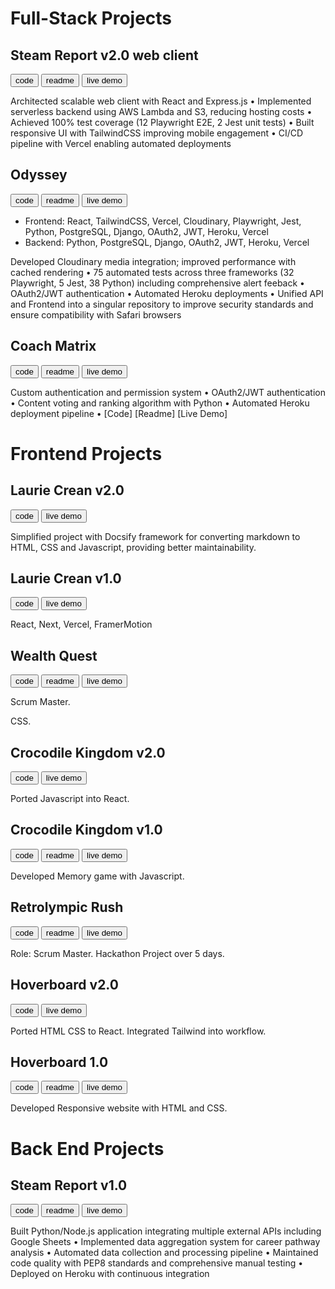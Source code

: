 # Full-Stack Projects

<!-- TODO: 
- [x] add links to projects
- [ ] github badges
- [ ] commit summaries 
- [ ] screenshots-->

## Steam Report v2.0 web client


<a href="https://github.com/lmcrean/steam-report-mern"><button> code </button></a> <a href="https://steamreport-docs.lauriecrean.dev"><button> readme </button></a> <a href="https://steamreport.lauricrean.dev"><button> live demo </button></a>

Architected scalable web client with React and Express.js • Implemented serverless backend using AWS Lambda and S3, reducing hosting costs • Achieved 100% test coverage (12 Playwright E2E, 2 Jest unit tests) • Built responsive UI with TailwindCSS improving mobile engagement • CI/CD pipeline with Vercel enabling automated deployments 

## Odyssey

<a href="https://github.com/lmcrean/odyssey-api"><button> code </button></a> <a href="https://odyssey-docs.lauriecrean.dev"><button> readme </button></a> <a href="https://odyssey.lauriecrean.dev"><button> live demo </button></a>

- Frontend: React, TailwindCSS, Vercel, Cloudinary, Playwright, Jest, Python, PostgreSQL, Django, OAuth2, JWT, Heroku, Vercel
- Backend: Python, PostgreSQL, Django, OAuth2, JWT, Heroku, Vercel

Developed Cloudinary media integration; improved performance with cached rendering • 75 automated tests across three frameworks (32 Playwright, 5 Jest, 38 Python) including comprehensive alert feeback • OAuth2/JWT authentication • Automated Heroku deployments • Unified API and Frontend into a singular repository to improve security standards and ensure compatibility with Safari browsers

## Coach Matrix

<a href="https://github.com/lmcrean/coach-matrix"><button> code </button></a> <a href="https://github.com/lmcrean/coach-matrix"><button> readme </button></a> <a href="http://coachmatrix.org/"><button> live demo </button></a>

Custom authentication and permission system • OAuth2/JWT authentication • Content voting and ranking algorithm with Python • Automated Heroku deployment pipeline • [Code] [Readme] [Live Demo]

# Frontend Projects

## Laurie Crean v2.0

<a href="https://github.com/lmcrean/lauriecrean-nextjs"><button> code </button></a> <a href="https://lauriecrean.dev"><button> live demo </button></a>

Simplified project with Docsify framework for converting markdown to HTML, CSS and Javascript, providing better maintainability.

## Laurie Crean v1.0

<a href="https://github.com/lmcrean/lauriecrean"><button> code </button></a> <a href="https://lauriecrean-nextjs-dlpcywpcu-lmcreans-projects.vercel.app/"><button> live demo </button></a>

React, Next, Vercel, FramerMotion

## Wealth Quest

<a href="https://github.com/lmcrean/Wealth-Quest"><button> code </button></a> <a href="https://github.com/lmcrean/Wealth-Quest"><button> readme </button></a>  <a href="https://lmcrean.github.io/Wealth-Quest/"><button> live demo </button></a>

Scrum Master.

CSS.

## Crocodile Kingdom v2.0

<a href="https://github.com/lmcrean/crocodile-kingdom-mern"><button> code </button></a> <a href="https://crocodile-kingdom-react.vercel.app/"><button> live demo </button></a>

Ported Javascript into React. 

## Crocodile Kingdom v1.0

<a href="https://github.com/lmcrean/crocodile-kingdom"><button> code </button></a> <a href="https://github.com/lmcrean/crocodile-kingdom"><button> readme </button></a> <a href="https://lmcrean.github.io/Crocodile-Kingdom/"><button> live demo </button></a>

Developed Memory game with Javascript.

## Retrolympic Rush

<a href="https://github.com/lmcrean/retrolympics-rush"><button> code </button></a> <a href="https://github.com/lmcrean/retrolympic-rush"><button> readme </button></a> <a href="https://lmcrean.github.io/Retrolympics-Rush/"><button> live demo </button></a>

Role: Scrum Master. Hackathon Project over 5 days.

## Hoverboard v2.0

<a href="https://github.com/lmcrean/hoverboard-mern"><button> code </button></a> <a href="https://hoverboard-react.vercel.app/"><button> live demo </button></a>

Ported HTML CSS to React. Integrated Tailwind into workflow.

## Hoverboard 1.0

<a href="https://github.com/lmcrean/hoverboard"><button> code </button></a> <a href="https://github.com/lmcrean/hoverboard"><button> readme </button></a> <a href="https://lmcrean.github.io/Hoverboard/"><button> live demo </button></a>

Developed Responsive website with HTML and CSS.

# Back End Projects

## Steam Report v1.0

<a href="https://github.com/lmcrean/steam-report"><button> code </button></a> <a href="https://github.com/lmcrean/steam-report"><button> readme </button></a> <a href="https://steam-report-4c5b92c32ae5.herokuapp.com/"><button> live demo </button></a>

Built Python/Node.js application integrating multiple external APIs including Google Sheets • Implemented data aggregation system for career pathway analysis • Automated data collection and processing pipeline • Maintained code quality with PEP8 standards and comprehensive manual testing • Deployed on Heroku with continuous integration